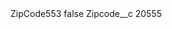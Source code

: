 <?xml version="1.0" encoding="UTF-8"?>
<CustomMetadata xmlns="http://soap.sforce.com/2006/04/metadata" xmlns:xsi="http://www.w3.org/2001/XMLSchema-instance" xmlns:xsd="http://www.w3.org/2001/XMLSchema">
    <label>ZipCode553</label>
    <protected>false</protected>
    <values>
        <field>Zipcode__c</field>
        <value xsi:type="xsd:string">20555</value>
    </values>
</CustomMetadata>

